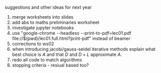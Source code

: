 suggestions and other ideas for next year

1.  merge worksheets into slides
2.  add abs to maths preliminaries worksheet
3.  investigate jupyter notebooks
4.  use "google-chrome --headless --print-to-pdf=lec01.pdf file://\$(pwd)/lec01.full.html?print-pdf" instead of beamer
5.  corrections to ws02
6.  when introducing jacobi/gauss-seidel iterative methods explain what best choice is $A$ and that $D$ and $D+L$ approximate $A$.
7.  redo all code to match algorithms
8.  stopping criteria - resiual based too?
